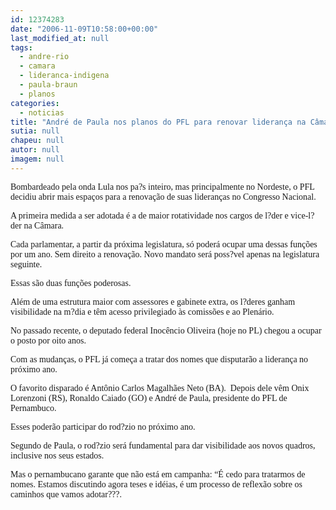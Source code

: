 ```yaml
---
id: 12374283
date: "2006-11-09T10:58:00+00:00"
last_modified_at: null
tags:
  - andre-rio
  - camara
  - lideranca-indigena
  - paula-braun
  - planos
categories:
  - noticias
title: "André de Paula nos planos do PFL para renovar liderança na Câmara"
sutia: null
chapeu: null
autor: null
imagem: null
---
```

<p><P><FONT face=Verdana>Bombardeado pela onda Lula nos pa?s inteiro, mas principalmente no Nordeste, o PFL decidiu abrir mais espaços para a renovação de suas lideranças no Congresso Nacional.</FONT></P></p>
<p><P><FONT face=Verdana>A primeira medida a ser adotada é a de maior rotatividade nos cargos de l?der e vice-l?der na Câmara. </FONT></P></p>
<p><P><FONT face=Verdana>Cada parlamentar, a partir da próxima legislatura, só poderá ocupar uma dessas funções por um ano. Sem direito a renovação. Novo mandato será poss?vel apenas na legislatura seguinte.</FONT></P></p>
<p><P><FONT face=Verdana>Essas são duas funções poderosas. </FONT></P></p>
<p><P><FONT face=Verdana>Além de uma estrutura maior com assessores e gabinete extra, os l?deres ganham visibilidade na m?dia e têm acesso privilegiado às comissões e ao Plenário.</FONT></P></p>
<p><P><FONT face=Verdana>No passado recente, o deputado federal Inocêncio Oliveira (hoje no PL) chegou a ocupar o posto por oito anos.</FONT></P></p>
<p><P><FONT face=Verdana>Com as mudanças, o PFL já começa a tratar dos nomes que disputarão a liderança no próximo ano.</FONT></P></p>
<p><P><FONT face=Verdana>O favorito disparado é Antônio Carlos Magalhães Neto (BA).&nbsp; Depois dele vêm Onix Lorenzoni (RS), Ronaldo Caiado (GO) e André de Paula, presidente do PFL de Pernambuco.</FONT></P></p>
<p><P><FONT face=Verdana>Esses poderão participar do rod?zio no próximo ano.</FONT></P></p>
<p><P><FONT face=Verdana>Segundo de Paula, o rod?zio será fundamental para dar visibilidade aos novos quadros, inclusive nos seus estados. </FONT></P></p>
<p><P><FONT face=Verdana>Mas o pernambucano garante que não está em campanha: “É cedo para tratarmos de nomes. Estamos discutindo agora teses e idéias, é um processo de reflexão sobre os caminhos que vamos adotar???.</FONT></P> </p>
